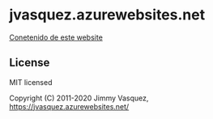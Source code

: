 # jvasquez.azurewebsites.net
[Conetenido de este website](https://jvasquez.azurewebsites.net/)

## License

MIT licensed

Copyright (C) 2011-2020 Jimmy Vasquez, https://jvasquez.azurewebsites.net/
